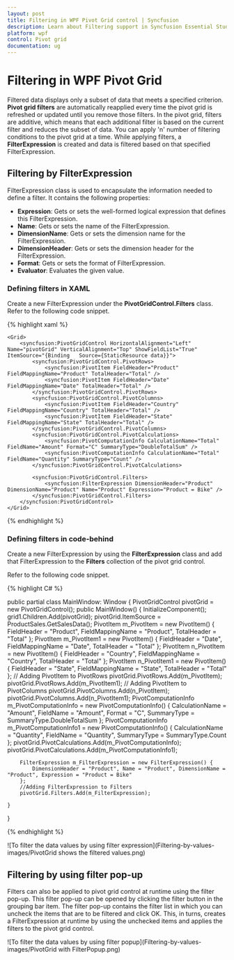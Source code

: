 ```yaml
---
layout: post
title: Filtering in WPF Pivot Grid control | Syncfusion
description: Learn about Filtering support in Syncfusion Essential Studio WPF Pivot Grid control, its elements and more.
platform: wpf
control: Pivot grid
documentation: ug
---
```


# Filtering in WPF Pivot Grid

Filtered data displays only a subset of data that meets a specified criterion. **Pivot grid filters** are automatically reapplied every time the pivot grid is refreshed or updated until you remove those filters. In the pivot grid, filters are additive, which means that each additional filter is based on the current filter and reduces the subset of data. You can apply 'n' number of filtering conditions to the pivot grid at a time. While applying filters, a **FilterExpression** is created and data is filtered based on that specified FilterExpression.

## Filtering by FilterExpression

FilterExpression class is used to encapsulate the information needed to define a filter. It contains the following properties:

* **Expression**: Gets or sets the well-formed logical expression that defines this FilterExpression.
* **Name**: Gets or sets the name of the FilterExpression.
* **DimensionName**: Gets or sets the dimension name for the FilterExpression.
* **DimensionHeader**: Gets or sets the dimension header for the FilterExpression.
* **Format**: Gets or sets the format of FilterExpression.
* **Evaluator**: Evaluates the given value.

### Defining filters in XAML

Create a new FilterExpression under the **PivotGridControl.Filters** class. Refer to the following code snippet.

{% highlight xaml %}

    <Grid>
        <syncfusion:PivotGridControl HorizontalAlignment="Left" Name="pivotGrid" VerticalAlignment="Top" ShowFieldList="True" ItemSource="{Binding   Source={StaticResource data}}">
            <syncfusion:PivotGridControl.PivotRows>
                <syncfusion:PivotItem FieldHeader="Product" FieldMappingName="Product" TotalHeader="Total" />
                <syncfusion:PivotItem FieldHeader="Date" FieldMappingName="Date" TotalHeader="Total" />
            </syncfusion:PivotGridControl.PivotRows>
            <syncfusion:PivotGridControl.PivotColumns>
                <syncfusion:PivotItem FieldHeader="Country" FieldMappingName="Country" TotalHeader="Total" />
                <syncfusion:PivotItem FieldHeader="State" FieldMappingName="State" TotalHeader="Total" />
            </syncfusion:PivotGridControl.PivotColumns>
            <syncfusion:PivotGridControl.PivotCalculations>
                <syncfusion:PivotComputationInfo CalculationName="Total" FieldName="Amount" Format="C" SummaryType="DoubleTotalSum" />
                <syncfusion:PivotComputationInfo CalculationName="Total" FieldName="Quantity" SummaryType="Count" />
            </syncfusion:PivotGridControl.PivotCalculations>

            <syncfusion:PivotGridControl.Filters>
                <syncfusion:FilterExpression DimensionHeader="Product" DimensionName="Product" Name="Product" Expression="Product = Bike" />
            </syncfusion:PivotGridControl.Filters>
        </syncfusion:PivotGridControl>
    </Grid>

{% endhighlight %}

### Defining filters in code-behind

Create a new FilterExpression by using the **FilterExpression** class and add that FilterExpression to the **Filters** collection of the pivot grid control.

Refer to the following code snippet.

{% highlight C# %}

public partial class MainWindow: Window {
    PivotGridControl pivotGrid = new PivotGridControl();
    public MainWindow() {
        InitializeComponent();
        grid1.Children.Add(pivotGrid);
        pivotGrid.ItemSource = ProductSales.GetSalesData();
        PivotItem m_PivotItem = new PivotItem() {
            FieldHeader = "Product", FieldMappingName = "Product", TotalHeader = "Total"
        };
        PivotItem m_PivotItem1 = new PivotItem() {
            FieldHeader = "Date", FieldMappingName = "Date", TotalHeader = "Total"
        };
        PivotItem n_PivotItem = new PivotItem() {
            FieldHeader = "Country", FieldMappingName = "Country", TotalHeader = "Total"
        };
        PivotItem n_PivotItem1 = new PivotItem() {
            FieldHeader = "State", FieldMappingName = "State", TotalHeader = "Total"
        };
        // Adding PivotItem to PivotRows
        pivotGrid.PivotRows.Add(m_PivotItem);
        pivotGrid.PivotRows.Add(m_PivotItem1);
        // Adding PivotItem to PivotColumns
        pivotGrid.PivotColumns.Add(n_PivotItem);
        pivotGrid.PivotColumns.Add(n_PivotItem1);
        PivotComputationInfo m_PivotComputationInfo = new PivotComputationInfo() {
            CalculationName = "Amount", FieldName = "Amount", Format = "C", SummaryType = SummaryType.DoubleTotalSum
        };
        PivotComputationInfo m_PivotComputationInfo1 = new PivotComputationInfo() {
            CalculationName = "Quantity", FieldName = "Quantity", SummaryType = SummaryType.Count
        };
        pivotGrid.PivotCalculations.Add(m_PivotComputationInfo);
        pivotGrid.PivotCalculations.Add(m_PivotComputationInfo1);

        FilterExpression m_FilterExpression = new FilterExpression() {
            DimensionHeader = "Product", Name = "Product", DimensionName = "Product", Expression = "Product = Bike"
        };
        //Adding FilterExpression to Filters
        pivotGrid.Filters.Add(m_FilterExpression);

    }
}

{% endhighlight %}

![To filter the data values by using filter expression](Filtering-by-values-images/PivotGrid shows the filtered values.png)

## Filtering by using filter pop-up

Filters can also be applied to pivot grid control at runtime using the filter pop-up. This filter pop-up can be opened by clicking the filter button in the grouping bar item. The filter pop-up contains the filter list in which you can uncheck the items that are to be filtered and click OK.
This, in turns, creates a FilterExpression at runtime by using the unchecked items and applies the filters to the pivot grid control.

![To filter the data values by using filter popup](Filtering-by-values-images/PivotGrid with FilterPopup.png)
